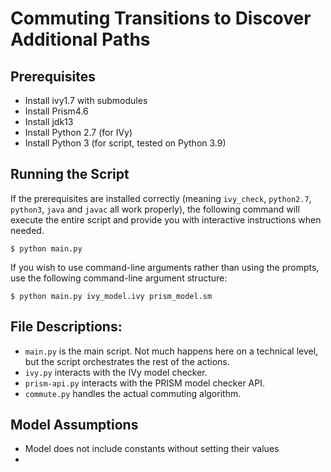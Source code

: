 # Commuting Transitions to Discover Additional Paths

## Prerequisites
- Install ivy1.7 with submodules
- Install Prism4.6
- Install jdk13
- Install Python 2.7 (for IVy)
- Install Python 3 (for script, tested on Python 3.9)

## Running the Script
If the prerequisites are installed correctly (meaning `ivy_check`, `python2.7`, `python3`, `java` and `javac` all work properly), the following command will execute the entire script and provide you with interactive instructions when needed.
```
$ python main.py
```

If you wish to use command-line arguments rather than using the prompts, use the following command-line argument structure:
```
$ python main.py ivy_model.ivy prism_model.sm
```

## File Descriptions:
- `main.py` is the main script. Not much happens here on a technical level, but the script orchestrates the rest of the actions.
- `ivy.py` interacts with the IVy model checker.
- `prism-api.py` interacts with the PRISM model checker API.
- `commute.py` handles the actual commuting algorithm.

## Model Assumptions
- Model does not include constants without setting their values
- 